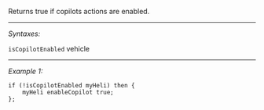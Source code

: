 Returns true if copilots actions are enabled.


---
*Syntaxes:*

`isCopilotEnabled` vehicle

---
*Example 1:*

```sqf
if (!isCopilotEnabled myHeli) then {
	myHeli enableCopilot true;
};
```